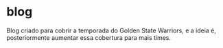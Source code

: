 # blog
Blog criado para cobrir a temporada do Golden State Warriors, e a ideia é, posteriormente aumentar essa cobertura para mais times.
